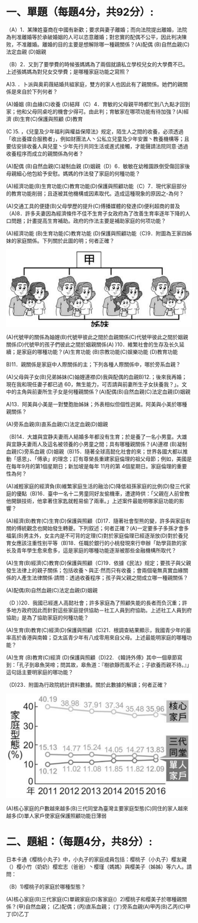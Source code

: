 # 一、單題（每題4分，共92分）:

（A）1．某陳姓臺商在中國有新歡；要求與妻子離婚；而向法院提出離婚，法院為判准離婚等於承破婚姻的人可以恣意離婚；對忠實的配偶不公平，因此判决陳败，不准離婚。離婚的目的主要是想解除哪一種親關係？(A)配偶  (B)自然血親(C)法定血親  (D)姻親

（B）2．又到了要學費的時候張媽媽為了兩個就讀私立學校兒女的大學費不已。上述張媽媽為對兒女交學費；是哪種家庭功能之寫照？

A)3. ．卜派與奥莉薇結婚共組家庭，雙方的家人也因此有了親關係。她們的親關係是來自於下列何者？

(A)婚姻 (B)血緣(C)收養 (D)結拜（C）4．育敏的父母親平時都忙到八九點才回到家；他和父母同桌吃的機會少得可。由此判；育敏家在哪项功能有待加強？(A)經濟 (B)生育(C)保護與照顧  (D)教育

(C )5. ，《兒童及少年福利與權益保障法》规定，陌生人之間的收養，必须透過「收出養媒合服務者」，例如财團法人丶公私立兒童及少年安置丶教養機構等；且要估安排收養人與兒童丶少年先行共同生活或進式接觸，才能聲請法院同意·透過收養程序而成立的親關係為何者？

(A)配偶  (B)自然血親(C)凝制血親  (D)姻親（D）6．敏敏在幼稚園跌倒受傷回家後母親細心他包給予安慰。媽媽的作法發了家庭的何種功能？

(A)經濟功能(B)生育功能(C)教育功能(D)保護與照顧功能（C）7．現代家庭部分的教育功能削弱；且逐被其他機構或因素取代。造成這種現象的原因之-為何？

(A)交通工具的便捷(B)父母學歷的提升(C)傅播媒體的發達(D)便利超商的普及（A)8．許多夫妻因為經濟條件不佳不生育子女政府為了改善生育率逐年下降的人口問題；計畫提高生育補助。政府的作法主要是補助家庭的何项功能？

(A)經濟功能  (B)生育功能(C)教育功能 (D)保護與照顧功能（C)9．附圖為王家四姊妹的家庭關係。下列關於此圖的明；何者正確？

![](images\test_batch\Civics_and_Society\b98f9650f7ba0acb2e3a4a1d5745e42ad7fcdea194e2ccd769663da72d91bd31.png)

(A)代號甲的關係為妯娌(B)代號甲彼此之間於血親關係(C)代號甲彼此之間於姻親關係(D)代號甲的孩子們彼此之間於姻親關係(A) )10．維繁社會的生存及长久延續；是家庭的哪種功能？(A)生育功能 (B)宗教功能(C)娱樂功能  (D)教育功能

B)11．親關係是家庭中人際關係的主；下列各種人際關係中，哪於旁系血親？

(A)父母與子女(B)兄弟姊妹(C)妯娌連襟(D)我與配偶的血親B)12.；後來我再婚；現在我和現任妻子都已過 60，無生能力，可否請與前妻所生子女扶養我？」。文中的主角與前妻所生子女是何種親關係？(A)配偶(B)自然血親(C)法定血親(D)姻親

A)13．阿美與小美是一對雙胞胎姊妹；外表相似但個性迥巽。阿美與小美於哪種親關係？

(A)旁系血親(B)直系血親(C)法定血親(D)姻親

（B)14．大雄與宜静夫妻雨人結婚多年都没有生育；於是養了一名小男童。大雄與宜静夫妻雨人及這名被领養的小男童之間；具有哪種親關係？(A)連襟 (B)凝制血親(C)旁系血親  (D)姻親（B)15．隨著全球高懿化社會的來；世界各國大都以推動「感恩」、「傅承」的理念；訂有尊榮長重建家庭倫理的祖父母節；例如，美國是在每年9月的第1個星期日；新加坡是每年 11月的第 4個星期日。家庭倫理的重要性為何？

(A)减輕家庭的經濟負(B)維繁家庭生活的融洽(C)降低祖孫家庭的比例(D)發三代家庭的優點（B)16．臺中一名十二男童同好友偷機車，遭逮時供：「父親在人前曾教他開鎖技術，他拿著住家匙就輕易偷了兩車。」上述案件最能明哪家庭功能的影響？

(A)經濟(B)教育(C)生育(D)保護與照顧（D)17．隨著社會型熊的變，許多與家庭有關的傅統觀念也開始發生轉夔。下列叙述；何者正確？(A)一定要多子多孫才會多福氣(B)男主外，女主内是不可背的定理(C)對於家庭倫理已經逐渐放(D)對於養兒育女應該注重性别平等（B)18．任職於銀行的小桃發現來行申辦「助學貨款的家长及青年學生愈來愈多，這是家庭的哪種功能逐渐被那些金融機構所取代？

(A)生育(B)經濟(C)教育(D)保護與照顧（C)19．依據《民法》规定；要孩子與父親發生法律上的親子關係；包括收養丶與正·然而只有收養；會兩個毫無真實血緣關係的人產生法律關係·請問：透過收養程序；孩子與父親之間成立哪一種親關係？

(A)配偶(B)自然血親(C)法定血親(D)姻親

（D ）)20．我國已經進人高懿社會；許多家庭為了照顧失能的長者而负沉重；許多地方政府因此而針對這些家庭提供協助－社工人員到府協助。上述社工人員到府協助」是為了協助家庭的何種功能？

(A)生育(B)教育(C)經濟(D)保護與照顧（C)21．根調查結果顯示，我國青少年的蓄率高於香港與南韓；亞太區青少年有八成零用來自父母。上述最能明家庭的哪種功能？

(A)生育 (B)教育(C)經濟 (D)保護與照顧（D)22. 《韓詩外傅》其中一個章節寫到：「孔子到皋魚哭啼；問其故，皋魚道：『樹欲靜而風不止；子欲養而親不待。』」這句話主要明家庭的哪功能？

（D)23．附圖為行政院統計資料數據。關於此數據的解讀；何者正確？

![](images\test_batch\Civics_and_Society\ea24d6b5a95d0968e7d3b73cfcd1d39cdac15b37b2ccea10d2daab0752608820.png)

(A)核心家庭的户數越來越多(B)三代同堂為臺灣主要家庭型態(C)同住的家人越來越多(D)單人家戶使家庭保護照顧功能日薄弱

# 二、題組：（每題4分，共8分）:

日本卡通《樱桃小丸子》中，小丸子的家庭成員包括：樱桃子（小丸子）樱友藏（）樱小竹（奶奶）樱宏志（爸爸）丶樱瑾（媽媽）與樱美子（姊姊）等六人。請問：

（B）1)樱桃子的家庭於哪種型態？

(A)核心家庭(B)三代家庭(C)單親家庭(D)客家庭(）2)樱桃子和樱美子於哪種親關係？(甲)自然血親； (乙)配偶；(丙)直系血親； (丁)旁系血親(A)甲丙(B)乙丙(C)甲丁(D)乙丁

